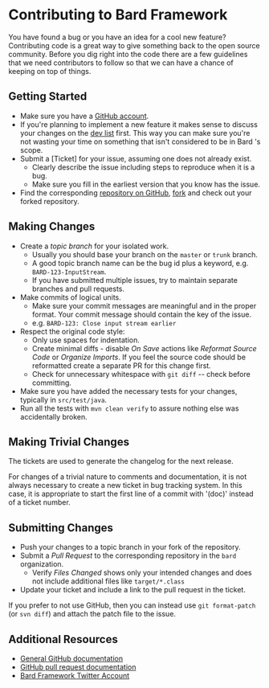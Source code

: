 Contributing to Bard Framework
======================

You have found a bug or you have an idea for a cool new feature? Contributing code is a great way to give something back to
the open source community. Before you dig right into the code there are a few guidelines that we need contributors to
follow so that we can have a chance of keeping on top of things.

Getting Started
---------------

+ Make sure you have a [GitHub account][github-signup].
+ If you're planning to implement a new feature it makes sense to discuss your changes on the [dev list][mails] first. This way you can make sure you're not wasting your time on something that isn't considered to be in Bard 's scope.
+ Submit a [Ticket] for your issue, assuming one does not already exist.
  + Clearly describe the issue including steps to reproduce when it is a bug.
  + Make sure you fill in the earliest version that you know has the issue.
+ Find the corresponding [repository on GitHub][github-search],
[fork][github-fork] and check out your forked repository.

Making Changes
--------------

+ Create a _topic branch_ for your isolated work.
  * Usually you should base your branch on the `master` or `trunk` branch.
  * A good topic branch name can be the bug id plus a keyword, e.g. `BARD-123-InputStream`.
  * If you have submitted multiple issues, try to maintain separate branches and pull requests.
+ Make commits of logical units.
  * Make sure your commit messages are meaningful and in the proper format. Your commit message should contain the key of the issue.
  * e.g. `BARD-123: Close input stream earlier`
+ Respect the original code style:
  + Only use spaces for indentation.
  + Create minimal diffs - disable _On Save_ actions like _Reformat Source Code_ or _Organize Imports_. If you feel the source code should be reformatted create a separate PR for this change first.
  + Check for unnecessary whitespace with `git diff` -- check before committing.
+ Make sure you have added the necessary tests for your changes, typically in `src/test/java`.
+ Run all the tests with `mvn clean verify` to assure nothing else was accidentally broken.

Making Trivial Changes
----------------------

The tickets are used to generate the changelog for the next release.

For changes of a trivial nature to comments and documentation, it is not always necessary to create a new ticket in bug tracking system.
In this case, it is appropriate to start the first line of a commit with '(doc)' instead of a ticket number.


Submitting Changes
------------------

+ Push your changes to a topic branch in your fork of the repository.
+ Submit a _Pull Request_ to the corresponding repository in the `bard` organization.
  * Verify _Files Changed_ shows only your intended changes and does not
  include additional files like `target/*.class`
+ Update your ticket and include a link to the pull request in the ticket.

If you prefer to not use GitHub, then you can instead use
`git format-patch` (or `svn diff`) and attach the patch file to the issue.


Additional Resources
--------------------
+ [General GitHub documentation][github-help]
+ [GitHub pull request documentation][github-pull-request]
+ [Bard Framework Twitter Account][twitter]

[github-fork]:https://help.github.com/en/github/getting-started-with-github/fork-a-repo
[github-help]:https://help.github.com
[github-pull-request]:https://help.github.com/en/github/collaborating-with-issues-and-pull-requests/creating-a-pull-request
[github-search]:https://github.com/bardframework?tab=repositories
[github-signup]:https://github.com/signup/free
[mails]:https://bardframework.org/mails-list.html
[maven]:https://maven-badges.herokuapp.com/maven-central/org.bardframework/bard-parent
[twitter]:https://twitter.com/BardFramework
